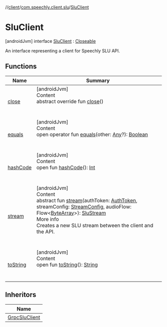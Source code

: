 //[client](../../index.md)/[com.speechly.client.slu](../index.md)/[SluClient](index.md)



# SluClient  
 [androidJvm] interface [SluClient](index.md) : [Closeable](https://developer.android.com/reference/kotlin/java/io/Closeable.html)

An interface representing a client for Speechly SLU API.

   


## Functions  
  
|  Name|  Summary| 
|---|---|
| <a name="java.io/Closeable/close/#/PointingToDeclaration/"></a>[close](../../com.speechly.client.speech/-api-client/index.md#%5Bjava.io%2FCloseable%2Fclose%2F%23%2FPointingToDeclaration%2F%5D%2FFunctions%2F-126307046)| <a name="java.io/Closeable/close/#/PointingToDeclaration/"></a>[androidJvm]  <br>Content  <br>abstract override fun [close](../../com.speechly.client.speech/-api-client/index.md#%5Bjava.io%2FCloseable%2Fclose%2F%23%2FPointingToDeclaration%2F%5D%2FFunctions%2F-126307046)()  <br><br><br>
| <a name="kotlin/Any/equals/#kotlin.Any?/PointingToDeclaration/"></a>[equals](../../com.speechly.ui/-speechly-button/index.md#%5Bkotlin%2FAny%2Fequals%2F%23kotlin.Any%3F%2FPointingToDeclaration%2F%5D%2FFunctions%2F-126307046)| <a name="kotlin/Any/equals/#kotlin.Any?/PointingToDeclaration/"></a>[androidJvm]  <br>Content  <br>open operator fun [equals](../../com.speechly.ui/-speechly-button/index.md#%5Bkotlin%2FAny%2Fequals%2F%23kotlin.Any%3F%2FPointingToDeclaration%2F%5D%2FFunctions%2F-126307046)(other: [Any](https://kotlinlang.org/api/latest/jvm/stdlib/kotlin/-any/index.html)?): [Boolean](https://kotlinlang.org/api/latest/jvm/stdlib/kotlin/-boolean/index.html)  <br><br><br>
| <a name="kotlin/Any/hashCode/#/PointingToDeclaration/"></a>[hashCode](../../com.speechly.ui/-speechly-button/index.md#%5Bkotlin%2FAny%2FhashCode%2F%23%2FPointingToDeclaration%2F%5D%2FFunctions%2F-126307046)| <a name="kotlin/Any/hashCode/#/PointingToDeclaration/"></a>[androidJvm]  <br>Content  <br>open fun [hashCode](../../com.speechly.ui/-speechly-button/index.md#%5Bkotlin%2FAny%2FhashCode%2F%23%2FPointingToDeclaration%2F%5D%2FFunctions%2F-126307046)(): [Int](https://kotlinlang.org/api/latest/jvm/stdlib/kotlin/-int/index.html)  <br><br><br>
| <a name="com.speechly.client.slu/SluClient/stream/#com.speechly.client.identity.AuthToken#com.speechly.client.slu.StreamConfig#kotlinx.coroutines.flow.Flow[kotlin.ByteArray]/PointingToDeclaration/"></a>[stream](stream.md)| <a name="com.speechly.client.slu/SluClient/stream/#com.speechly.client.identity.AuthToken#com.speechly.client.slu.StreamConfig#kotlinx.coroutines.flow.Flow[kotlin.ByteArray]/PointingToDeclaration/"></a>[androidJvm]  <br>Content  <br>abstract fun [stream](stream.md)(authToken: [AuthToken](../../com.speechly.client.identity/-auth-token/index.md), streamConfig: [StreamConfig](../-stream-config/index.md), audioFlow: Flow<[ByteArray](https://kotlinlang.org/api/latest/jvm/stdlib/kotlin/-byte-array/index.html)>): [SluStream](../-slu-stream/index.md)  <br>More info  <br>Creates a new SLU stream between the client and the API.  <br><br><br>
| <a name="kotlin/Any/toString/#/PointingToDeclaration/"></a>[toString](../../com.speechly.client.speech/-client/-companion/index.md#%5Bkotlin%2FAny%2FtoString%2F%23%2FPointingToDeclaration%2F%5D%2FFunctions%2F-126307046)| <a name="kotlin/Any/toString/#/PointingToDeclaration/"></a>[androidJvm]  <br>Content  <br>open fun [toString](../../com.speechly.client.speech/-client/-companion/index.md#%5Bkotlin%2FAny%2FtoString%2F%23%2FPointingToDeclaration%2F%5D%2FFunctions%2F-126307046)(): [String](https://kotlinlang.org/api/latest/jvm/stdlib/kotlin/-string/index.html)  <br><br><br>


## Inheritors  
  
|  Name| 
|---|
| <a name="com.speechly.client.slu/GrpcSluClient///PointingToDeclaration/"></a>[GrpcSluClient](../-grpc-slu-client/index.md)

